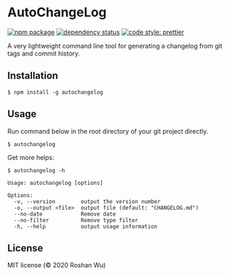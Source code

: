 # AutoChangeLog

[![npm package](https://img.shields.io/npm/v/autochangelog.svg?style=flat-square)](https://www.npmjs.org/package/autochangelog)
[![dependency status](https://img.shields.io/david/roshanca/gitlab-autochangelog.svg?style=flat-square)](https://david-dm.org/roshanca/gitlab-autochangelog)
[![code style: prettier](https://img.shields.io/badge/code_style-prettier-ff69b4.svg?style=flat-square)](https://github.com/prettier/prettier)

A very lightweight command line tool for generating a changelog from git tags and commit history.

## Installation

```
$ npm install -g autochangelog
```

## Usage

Run command below in the root directory of your git project directly.

```
$ autochangelog
```

Get more helps:

```
$ autochangelog -h
```

```
Usage: autochangelog [options]

Options:
  -v, --version        output the version number
  -o, --output <file>  output file (default: "CHANGELOG.md")
  --no-date            Remove date
  --no-filter          Remove type filter
  -h, --help           output usage information
```

## License

MIT license (© 2020 Roshan Wu)

